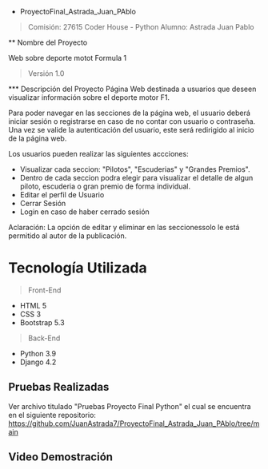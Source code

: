 * ProyectoFinal_Astrada_Juan_PAblo
> Comisión: 27615 Coder House - Python
> Alumno: Astrada Juan Pablo

** Nombre del Proyecto

Web sobre deporte motot Formula 1

> Versión 1.0

*** Descripción del Proyecto
Página Web destinada a usuarios que deseen visualizar información sobre el deporte motor F1.

Para poder navegar en las secciones de la página web, el usuario deberá iniciar sesión o registrarse en caso de no contar con usuario o contraseña. Una vez se valide la autenticación del usuario, este será redirigido al inicio de la página web.

Los usuarios pueden realizar las siguientes accciones:
- Visualizar cada seccion: "Pilotos", "Escuderias" y "Grandes Premios".
- Dentro de cada seccion podra elegir para visualizar el detalle de algun piloto, escuderia o gran premio de forma individual.
- Editar el perfil de Usuario
- Cerrar Sesión
- Login en caso de haber cerrado sesión

Aclaración: La opción de editar y eliminar en las seccionessolo le está permitido al autor de la publicación.

# Tecnología Utilizada

> Front-End
- HTML 5
- CSS 3
- Bootstrap 5.3

> Back-End
- Python 3.9
- Django 4.2

## Pruebas Realizadas

Ver archivo titulado "Pruebas Proyecto Final Python" el cual se encuentra en el siguiente repositorio: https://github.com/JuanAstrada7/ProyectoFinal_Astrada_Juan_PAblo/tree/main

## Video Demostración
